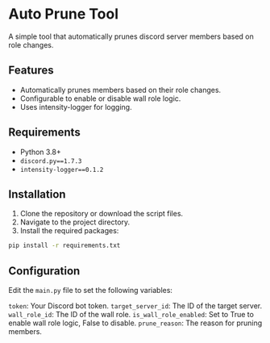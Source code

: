 # Auto Prune Tool

A simple tool that automatically prunes discord server members based on role changes.

## Features

- Automatically prunes members based on their role changes.
- Configurable to enable or disable wall role logic.
- Uses intensity-logger for logging.

## Requirements

- Python 3.8+
- `discord.py==1.7.3`
- `intensity-logger==0.1.2`

## Installation

1. Clone the repository or download the script files.
2. Navigate to the project directory.
3. Install the required packages:

```sh
pip install -r requirements.txt
```

## Configuration
Edit the `main.py` file to set the following variables:

`token`: Your Discord bot token.
`target_server_id`: The ID of the target server.
`wall_role_id`: The ID of the wall role.
`is_wall_role_enabled`: Set to True to enable wall role logic, False to disable.
`prune_reason`: The reason for pruning members.
